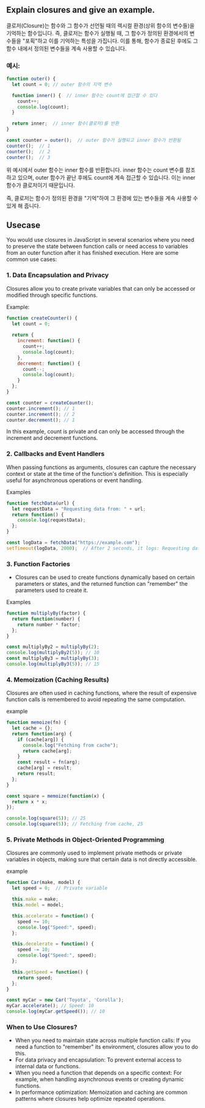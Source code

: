 ## Explain closures and give an example.
클로저(Closure)는 함수와 그 함수가 선언될 때의 렉시컬 환경(상위 함수의 변수들)을 기억하는 함수입니다. 즉, 클로저는 함수가 실행될 때, 그 함수가 정의된 환경에서의 변수들을 "포획"하고 이를 기억하는 특성을 가집니다. 이를 통해, 함수가 종료된 후에도 그 함수 내에서 정의된 변수들을 계속 사용할 수 있습니다.

### 예시:
```js
function outer() {
  let count = 0; // outer 함수의 지역 변수

  function inner() {  // inner 함수는 count에 접근할 수 있다
    count++;
    console.log(count);
  }

  return inner;  // inner 함수(클로저)를 반환
}

const counter = outer();  // outer 함수가 실행되고 inner 함수가 반환됨
counter();  // 1
counter();  // 2
counter();  // 3
```
위 예시에서 outer 함수는 inner 함수를 반환합니다. inner 함수는 count 변수를 참조하고 있으며, outer 함수가 끝난 후에도 count에 계속 접근할 수 있습니다. 이는 inner 함수가 클로저이기 때문입니다.

즉, 클로저는 함수가 정의된 환경을 "기억"하여 그 환경에 있는 변수들을 계속 사용할 수 있게 해 줍니다.

## Usecase
You would use closures in JavaScript in several scenarios where you need to preserve the state between function calls or need access to variables from an outer function after it has finished execution. Here are some common use cases:

### 1. Data Encapsulation and Privacy
Closures allow you to create private variables that can only be accessed or modified through specific functions.

Example:
```js
function createCounter() {
  let count = 0;
  
  return {
    increment: function() {
      count++;
      console.log(count);
    },
    decrement: function() {
      count--;
      console.log(count);
    }
  };
}

const counter = createCounter();
counter.increment(); // 1
counter.increment(); // 2
counter.decrement(); // 1
```
In this example, count is private and can only be accessed through the increment and decrement functions.

### 2. Callbacks and Event Handlers
When passing functions as arguments, closures can capture the necessary context or state at the time of the function's definition. This is especially useful for asynchronous operations or event handling.

Examples
```js
function fetchData(url) {
  let requestData = "Requesting data from: " + url;
  return function() {
    console.log(requestData);
  };
}

const logData = fetchData("https://example.com");
setTimeout(logData, 2000);  // After 2 seconds, it logs: Requesting data from: https://example.com
```
### 3. Function Factories
- Closures can be used to create functions dynamically based on certain parameters or states, and the returned function can "remember" the parameters used to create it.

Examples
```js
function multiplyBy(factor) {
  return function(number) {
    return number * factor;
  };
}

const multiplyBy2 = multiplyBy(2);
console.log(multiplyBy2(5)); // 10
const multiplyBy3 = multiplyBy(3);
console.log(multiplyBy3(5)); // 15

```

### 4. Memoization (Caching Results)
Closures are often used in caching functions, where the result of expensive function calls is remembered to avoid repeating the same computation.

example
```js
function memoize(fn) {
  let cache = {};
  return function(arg) {
    if (cache[arg]) {
      console.log("Fetching from cache");
      return cache[arg];
    }
    const result = fn(arg);
    cache[arg] = result;
    return result;
  };
}

const square = memoize(function(x) {
  return x * x;
});

console.log(square(5)); // 25
console.log(square(5)); // Fetching from cache, 25

```
### 5. Private Methods in Object-Oriented Programming
Closures are commonly used to implement private methods or private variables in objects, making sure that certain data is not directly accessible.

example
```js
function Car(make, model) {
  let speed = 0;  // Private variable

  this.make = make;
  this.model = model;

  this.accelerate = function() {
    speed += 10;
    console.log("Speed:", speed);
  };

  this.decelerate = function() {
    speed -= 10;
    console.log("Speed:", speed);
  };

  this.getSpeed = function() {
    return speed;
  };
}

const myCar = new Car('Toyota', 'Corolla');
myCar.accelerate(); // Speed: 10
console.log(myCar.getSpeed()); // 10
```
### When to Use Closures?
- When you need to maintain state across multiple function calls: If you need a function to "remember" its environment, closures allow you to do this.
- For data privacy and encapsulation: To prevent external access to internal data or functions.
- When you need a function that depends on a specific context: For example, when handling asynchronous events or creating dynamic functions.
- In performance optimization: Memoization and caching are common patterns where closures help optimize repeated operations.
